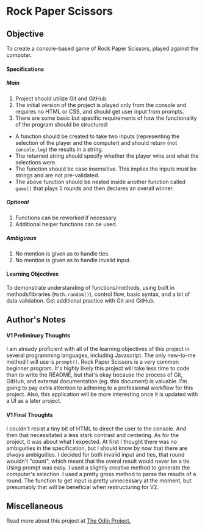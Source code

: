 # Rock Paper Scissors

## Objective

To create a console-based game of Rock Paper Scissors, played against the computer.

#### Specifications

##### Main

1. Project should utilize Git and GitHub.
2. The initial version of the project is played only from the console and requires no HTML or CSS, and should get user input from prompts.
3. There are some basic but specific requirements of how the functionality of the program should be structured:
 * A function should be created to take two inputs (representing the selection of the player and the computer) and should return (not `console.log`) the results in a string.
 * The returned string should specify whether the player wins and what the selections were.
 * The function should be case insensitive. This implies the inputs must be strings and are not pre-validated.
 * The above function should be nested inside another function called `game()` that plays 5 rounds and then declares an overall winner.

##### Optional

1. Functions can be reworked if necessary.
2. Additional helper functions can be used.

##### Ambiguous

1. No mention is given as to handle ties.
2. No mention is given as to handle invalid input.

#### Learning Objectives

To demonstrate understanding of functions/methods, using built in methods/libraries (`Math.random()`), control flow, basic syntax, and a bit of data validation. Get additional practice with Git and GitHub.

## Author's Notes

#### V1 Preliminary Thoughts

I am already proficient with all of the learning objectives of this project in several programming languages, including Javascript. The only new-to-me method I will use is `prompt()`. Rock Paper Scissors is a very common beginner program. It's highly likely this project will take less time to code than to write the README, but that's okay because the process of Git, GitHub, and external documentation (eg. this document) is valuable. I'm going to pay extra attention to adhering to a professional workflow for this project. Also, this application will be more interesting once it is updated with a UI as a later project.

#### V1 Final Thoughts

I couldn't resist a tiny bit of HTML to direct the user to the console. And then that necessitated a less stark contrast and centering. As for the project, it was about what I expected. At first I thought there was no ambiguities in the specification, but I should know by now that there are *always* ambiguities. I decided for both invalid input and ties, that round wouldn't "count", which meant that the overal result would never be a tie. Using prompt was easy. I used a slightly creative method to generate the computer's selection. I used a pretty gross method to parse the results of a round. The function to get input is pretty unnecessary at the moment, but presumably that will be beneficial when restructuring for V2.

## Miscellaneous

Read more about this project at [The Odin Project.](https://www.theodinproject.com/courses/web-development-101/lessons/rock-paper-scissors)
